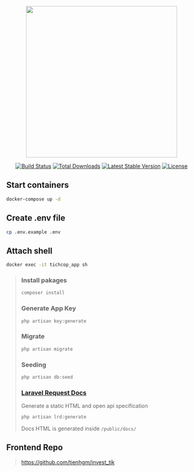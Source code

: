<p align="center"><a href="https://laravel.com" target="_blank"><img src="https://raw.githubusercontent.com/laravel/art/master/logo-lockup/5%20SVG/2%20CMYK/1%20Full%20Color/laravel-logolockup-cmyk-red.svg" width="400"></a></p>

<p align="center">
<a href="https://travis-ci.org/laravel/framework"><img src="https://travis-ci.org/laravel/framework.svg" alt="Build Status"></a>
<a href="https://packagist.org/packages/laravel/framework"><img src="https://img.shields.io/packagist/dt/laravel/framework" alt="Total Downloads"></a>
<a href="https://packagist.org/packages/laravel/framework"><img src="https://img.shields.io/packagist/v/laravel/framework" alt="Latest Stable Version"></a>
<a href="https://packagist.org/packages/laravel/framework"><img src="https://img.shields.io/packagist/l/laravel/framework" alt="License"></a>
</p>

## Start containers
```bash
docker-compose up -d
```
## Create .env file
```bash
cp .env.example .env
```
## Attach shell
```bash
docker exec -it tichcop_app sh
```
> ### Install pakages
> ```bash
> composer install
> ```
> ### Generate App Key     
> ```bash
> php artisan key:generate
> ```
> ### Migrate
> ```bash
> php artisan migrate
> ```
> ### Seeding
> ```bash
> php artisan db:seed
> ```
> ### [Laravel Request Docs](https://github.com/rakutentech/laravel-request-docs)
> Generate a static HTML and open api specification
> ```bash
> php artisan lrd:generate
> ```
> Docs HTML is generated inside `/public/docs/`

## Frontend Repo

> https://github.com/tienhgm/invest_tik
